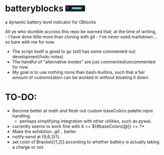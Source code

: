 # batteryblocks ![](exhibit.gif)
a dynamic battery level indicator for i3blocks

All ye who stumble accross this repo be warned that;
  at the time of writing,
    - I have done little more than cloning with git
    - I've never used markdown
... so bare with me for now.

* The script itself is good to go (still has some commented-out development/todo notes)
* The handful of "alternative modes" are just commented/uncommented for now.
* My goal is to use nothing more than bash-builtins, such that a fair amount of customization can be worked in without bloating it down.

# TO-DO:
  * Become better at math and flesh out custom baseColors palette input handling.
    + perhaps simplifying integration with other utilities, such as pywal.
  * currently seems to work fine with  4 <= ${#baseColors[@]} <= ?*
  * Make the exhibition .gif... better
  * notify-send at {9,6,3}%
  * set color of Bracket[{1,2}] according to whether battery is actually taking a charge or not.
